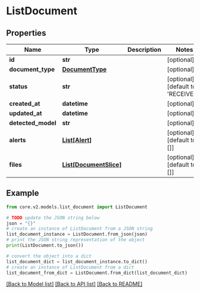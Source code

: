 # ListDocument


## Properties

Name | Type | Description | Notes
------------ | ------------- | ------------- | -------------
**id** | **str** |  | [optional] 
**document_type** | [**DocumentType**](DocumentType.md) |  | [optional] 
**status** | **str** |  | [optional] [default to 'RECEIVED']
**created_at** | **datetime** |  | [optional] 
**updated_at** | **datetime** |  | [optional] 
**detected_model** | **str** |  | [optional] 
**alerts** | [**List[Alert]**](Alert.md) |  | [optional] [default to []]
**files** | [**List[DocumentSlice]**](DocumentSlice.md) |  | [optional] [default to []]

## Example

```python
from core.v2.models.list_document import ListDocument

# TODO update the JSON string below
json = "{}"
# create an instance of ListDocument from a JSON string
list_document_instance = ListDocument.from_json(json)
# print the JSON string representation of the object
print(ListDocument.to_json())

# convert the object into a dict
list_document_dict = list_document_instance.to_dict()
# create an instance of ListDocument from a dict
list_document_from_dict = ListDocument.from_dict(list_document_dict)
```
[[Back to Model list]](../README.md#documentation-for-models) [[Back to API list]](../README.md#documentation-for-api-endpoints) [[Back to README]](../README.md)


